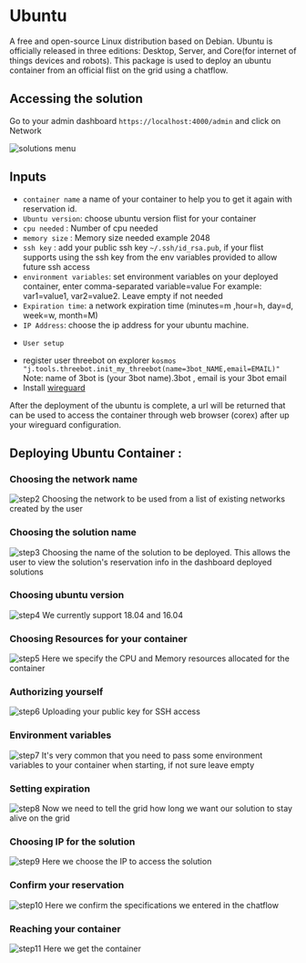 # Ubuntu
A free and open-source Linux distribution based on Debian.
Ubuntu is officially released in three editions: Desktop, Server, and Core(for internet of things devices and robots). This package is used to deploy an ubuntu container from an official flist on the grid using a chatflow.

## Accessing the solution

Go to your admin dashboard `https://localhost:4000/admin` and click on Network

![solutions menu](../flist/adminmenu.png)


## Inputs

- `container name` a name of your container to help you to get it again with reservation id.
- `Ubuntu version`: choose ubuntu version flist for your container
- `cpu needed` : Number of cpu needed
- `memory size` : Memory size needed example 2048
- `ssh key` : add your public ssh key `~/.ssh/id_rsa.pub`, if your flist supports using the ssh key from the env variables provided to allow future ssh access
- `environment variables`: set environment variables on your deployed container, enter comma-separated variable=value For example: var1=value1, var2=value2. Leave empty if not needed
- `Expiration time`: a network expiration time (minutes=m ,hour=h, day=d, week=w, month=M)
- `IP Address`: choose the ip address for your ubuntu machine.
* `User setup`
- register user threebot on explorer ```kosmos "j.tools.threebot.init_my_threebot(name=3bot_NAME,email=EMAIL)"``` Note: name of 3bot is (your 3bot name).3bot , email is your 3bot email
- Install [wireguard](https://www.wireguard.com/install/)


After the deployment of the ubuntu is complete, a url will be returned that can be used to access the container through web browser (corex) after up your wireguard configuration.

## Deploying Ubuntu Container :

### Choosing the network name

![step2](ubuntu2.png)
Choosing the network to be used from a list of existing networks created by the user

### Choosing the solution name

![step3](ubuntu3.png)
Choosing the name of the solution to be deployed. This allows the user to view the solution's reservation info in the dashboard deployed solutions

### Choosing ubuntu version
![step4](ubuntu4.png)
We currently support 18.04 and 16.04


### Choosing Resources for your container
![step5](ubuntu5.png)
Here we specify the CPU and Memory resources allocated for the container

### Authorizing yourself
![step6](ubuntu6.png)
Uploading your public key for SSH access

### Environment variables
![step7](ubuntu7.png)
It's very common that you need to pass some environment variables to your container when starting, if not sure leave empty

### Setting expiration
![step8](ubuntu8.png)
Now we need to tell the grid how long we want our solution to stay alive on the grid

### Choosing IP for the solution
![step9](ubuntu9.png)
Here we choose the IP to access the solution


### Confirm your reservation
![step10](ubuntu10.png)
Here we confirm the specifications we entered in the chatflow


### Reaching your container
![step11](ubuntu11.png)
Here we get the container 






